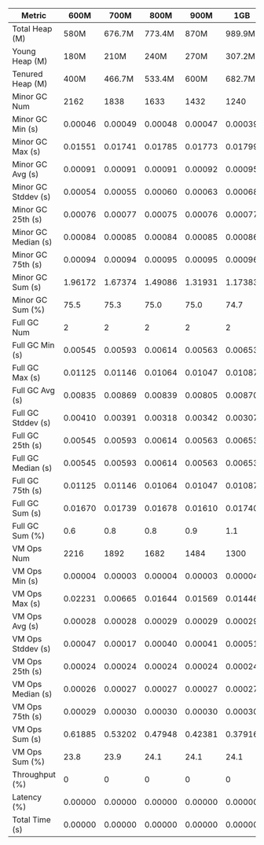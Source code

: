 | Metric | 600M | 700M | 800M | 900M | 1GB | 2GB | 4GB | 8GB |
|------|----|----|----|----|---|---|---|---|
| Total Heap (M) | 580M | 676.7M | 773.4M | 870M | 989.9M | 1979.8M | 3959.5M | 7918.9M |
| Young Heap (M) | 180M | 210M | 240M | 270M | 307.2M | 614.4M | 1228.8M | 2457.6M |
| Tenured Heap (M) | 400M | 466.7M | 533.4M | 600M | 682.7M | 1365.4M | 2730.7M | 5461.4M |
| Minor GC Num | 2162 | 1838 | 1633 | 1432 | 1240 | 623 | 306 | 151 |
| Minor GC Min (s) | 0.00046 | 0.00049 | 0.00048 | 0.00047 | 0.00039 | 0.00052 | 0.00050 | 0.00061 |
| Minor GC Max (s) | 0.01551 | 0.01741 | 0.01785 | 0.01773 | 0.01799 | 0.01818 | 0.01835 | 0.00360 |
| Minor GC Avg (s) | 0.00091 | 0.00091 | 0.00091 | 0.00092 | 0.00095 | 0.00105 | 0.00123 | 0.00144 |
| Minor GC Stddev (s) | 0.00054 | 0.00055 | 0.00060 | 0.00063 | 0.00068 | 0.00076 | 0.00106 | 0.00049 |
| Minor GC 25th (s) | 0.00076 | 0.00077 | 0.00075 | 0.00076 | 0.00077 | 0.00082 | 0.00089 | 0.00109 |
| Minor GC Median (s) | 0.00084 | 0.00085 | 0.00084 | 0.00085 | 0.00086 | 0.00093 | 0.00104 | 0.00143 |
| Minor GC 75th (s) | 0.00094 | 0.00094 | 0.00095 | 0.00095 | 0.00096 | 0.00110 | 0.00140 | 0.00166 |
| Minor GC Sum (s) | 1.96172 | 1.67374 | 1.49086 | 1.31931 | 1.17383 | 0.65352 | 0.37702 | 0.21810 |
| Minor GC Sum (%) | 75.5 | 75.3 | 75.0 | 75.0 | 74.7 | 74.4 | 72.6 | 63.8 |
| Full GC Num | 2 | 2 | 2 | 2 | 2 | 2 | 2 | 2 |
| Full GC Min (s) | 0.00545 | 0.00593 | 0.00614 | 0.00563 | 0.00653 | 0.00628 | 0.00689 | 0.00596 |
| Full GC Max (s) | 0.01125 | 0.01146 | 0.01064 | 0.01047 | 0.01087 | 0.01043 | 0.01147 | 0.01053 |
| Full GC Avg (s) | 0.00835 | 0.00869 | 0.00839 | 0.00805 | 0.00870 | 0.00836 | 0.00918 | 0.00825 |
| Full GC Stddev (s) | 0.00410 | 0.00391 | 0.00318 | 0.00342 | 0.00307 | 0.00293 | 0.00324 | 0.00323 |
| Full GC 25th (s) | 0.00545 | 0.00593 | 0.00614 | 0.00563 | 0.00653 | 0.00628 | 0.00689 | 0.00596 |
| Full GC Median (s) | 0.00545 | 0.00593 | 0.00614 | 0.00563 | 0.00653 | 0.00628 | 0.00689 | 0.00596 |
| Full GC 75th (s) | 0.01125 | 0.01146 | 0.01064 | 0.01047 | 0.01087 | 0.01043 | 0.01147 | 0.01053 |
| Full GC Sum (s) | 0.01670 | 0.01739 | 0.01678 | 0.01610 | 0.01740 | 0.01671 | 0.01836 | 0.01649 |
| Full GC Sum (%) | 0.6 | 0.8 | 0.8 | 0.9 | 1.1 | 1.9 | 3.5 | 4.8 |
| VM Ops Num | 2216 | 1892 | 1682 | 1484 | 1300 | 698 | 384 | 221 |
| VM Ops Min (s) | 0.00004 | 0.00003 | 0.00004 | 0.00003 | 0.00004 | 0.00003 | 0.00003 | 0.00003 |
| VM Ops Max (s) | 0.02231 | 0.00665 | 0.01644 | 0.01569 | 0.01446 | 0.01581 | 0.01683 | 0.01702 |
| VM Ops Avg (s) | 0.00028 | 0.00028 | 0.00029 | 0.00029 | 0.00029 | 0.00030 | 0.00032 | 0.00049 |
| VM Ops Stddev (s) | 0.00047 | 0.00017 | 0.00040 | 0.00041 | 0.00051 | 0.00059 | 0.00085 | 0.00181 |
| VM Ops 25th (s) | 0.00024 | 0.00024 | 0.00024 | 0.00024 | 0.00024 | 0.00024 | 0.00024 | 0.00023 |
| VM Ops Median (s) | 0.00026 | 0.00027 | 0.00027 | 0.00027 | 0.00027 | 0.00027 | 0.00028 | 0.00027 |
| VM Ops 75th (s) | 0.00029 | 0.00030 | 0.00030 | 0.00030 | 0.00030 | 0.00031 | 0.00032 | 0.00031 |
| VM Ops Sum (s) | 0.61885 | 0.53202 | 0.47948 | 0.42381 | 0.37916 | 0.20804 | 0.12412 | 0.10728 |
| VM Ops Sum (%) | 23.8 | 23.9 | 24.1 | 24.1 | 24.1 | 23.7 | 23.9 | 31.4 |
| Throughput (%) | 0 | 0 | 0 | 0 | 0 | 0 | 0 | 0 |
| Latency (%) | 0.00000 | 0.00000 | 0.00000 | 0.00000 | 0.00000 | 0.00000 | 0.00000 | 0.00000 |
| Total Time (s) | 0.00000 | 0.00000 | 0.00000 | 0.00000 | 0.00000 | 0.00000 | 0.00000 | 0.00000 |
